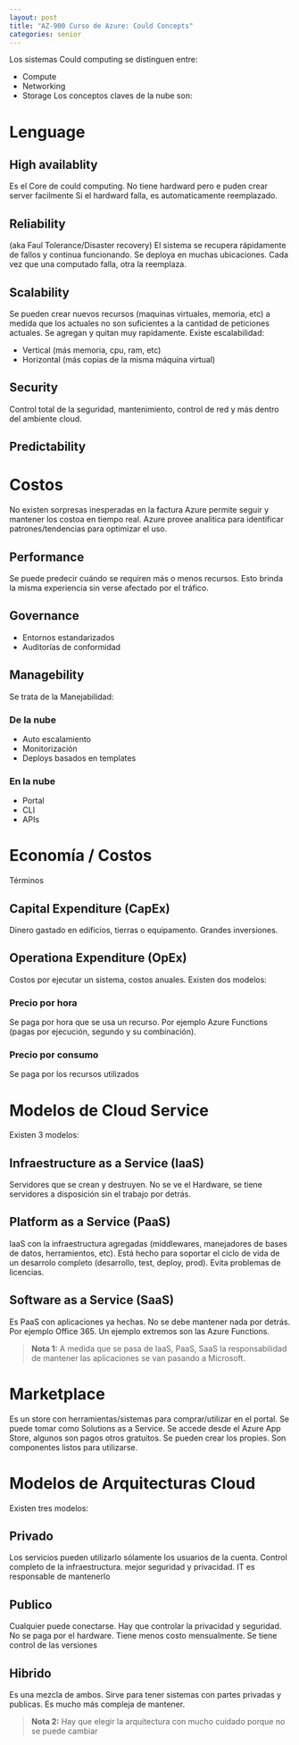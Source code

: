 ```yaml
---
layout: post
title: "AZ-900 Curso de Azure: Could Concepts"
categories: senior
---
```



Los sistemas Could computing se distinguen entre<!--more-->:
- Compute
- Networking
- Storage
Los conceptos claves de la nube son:

# Lenguage

## High availablity
Es el Core de could computing. No tiene hardward pero e puden crear server facilmente
Si el hardward falla, es automaticamente reemplazado.

## Reliability
(aka Faul Tolerance/Disaster recovery)
El sistema se recupera rápidamente de fallos y continua funcionando.
Se deploya en muchas ubicaciones.
Cada vez que una computado falla, otra la reemplaza.

## Scalability
Se pueden crear nuevos recursos (maquinas virtuales, memoria, etc) a medida que los actuales no son suficientes a la cantidad de peticiones actuales. Se agregan y quitan muy rapidamente.
Existe escalabilidad:
- Vertical (más memoria, cpu, ram, etc)
- Horizontal (más copias de la misma máquina virtual)

## Security
Control total de la seguridad, mantenimiento, control de red y más dentro del ambiente cloud.

## Predictability

# Costos
No existen sorpresas inesperadas en la factura
Azure permite seguir y mantener los costoa en tiempo real.
Azure provee analitica para identificar patrones/tendencias para optimizar el uso.

## Performance
Se puede predecir cuándo se requiren más o menos recursos.
Esto brinda la misma experiencia sin verse afectado por el tráfico.

## Governance
- Entornos estandarizados
- Auditorías de conformidad

## Managebility
Se trata de la Manejabilidad:

### De la nube
- Auto escalamiento
- Monitorización
- Deploys basados en templates

### En la nube
- Portal
- CLI
- APIs

# Economía / Costos
Términos

## Capital Expenditure (CapEx)
Dinero gastado en edificios, tierras o equipamento. Grandes inversiones.

## Operationa Expenditure (OpEx)
Costos por ejecutar un sistema, costos anuales.
Existen dos modelos:

### Precio por hora
Se paga por hora que se usa un recurso. Por ejemplo Azure Functions (pagas por ejecución, segundo y su combinación).

### Precio por consumo
Se paga por los recursos utilizados

# Modelos de Cloud Service
Existen 3 modelos:

## Infraestructure as a Service (IaaS)
Servidores que se crean y destruyen. No se ve el Hardware, se tiene servidores a disposición sin el trabajo por detrás.

## Platform as a Service (PaaS)
IaaS con la infraestructura agregadas (middlewares, manejadores de bases de datos, herramientos,  etc).
Está hecho para soportar el ciclo de vida de un desarrolo completo (desarrollo, test, deploy, prod).
Evita problemas de licencias.

## Software as a Service (SaaS)
Es PaaS con aplicaciones ya hechas. No se debe mantener nada por detrás. Por ejemplo Office 365.
Un ejemplo extremos son las Azure Functions.
> **Nota 1:** A medida que se pasa de IaaS, PaaS, SaaS la responsabilidad de mantener las aplicaciones se van pasando a Microsoft.

# Marketplace
Es un store con herramientas/sistemas para comprar/utilizar en el portal. Se puede tomar como Solutions as a Service.
Se accede desde el Azure App Store, algunos son pagos otros gratuitos. Se pueden crear los propies. Son componentes listos para utilizarse.

# Modelos de Arquitecturas Cloud
Existen tres modelos:

## Privado
Los servicios pueden utilizarlo sólamente los usuarios de la cuenta. Control completo de la infraestructura. mejor seguridad y privacidad.
IT es responsable de mantenerlo

## Publico
Cualquier puede conectarse. Hay que controlar la privacidad y seguridad. No se paga por el hardware. Tiene menos costo mensualmente. Se tiene control de las versiones

## Hibrido
Es una mezcla de ambos. Sirve para tener sistemas con partes privadas y publicas. Es mucho más compleja de mantener.
> **Nota 2:** Hay que elegir la arquitectura con mucho cuidado porque no se puede cambiar